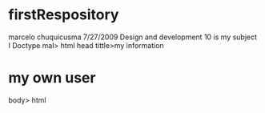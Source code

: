 # firstRespository
marcelo chuquicusma
7/27/2009
Design and development 10 is my subject
I Doctype mal>
<web>
html
head
tittle>my information </title>
</head>
<body>
<h1>my own user</h1>
</body>body>
</head>html
